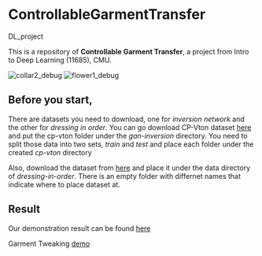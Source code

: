 # ControllableGarmentTransfer
DL_project

This is a repository of **Controllable Garment Transfer**, a project from Intro to Deep Learning (11685), CMU.


![collar2_debug](https://user-images.githubusercontent.com/76904126/167062152-32327fca-ef8d-4f09-9773-c63e6b497540.gif)
![flower1_debug](https://user-images.githubusercontent.com/76904126/167062160-4977f252-0708-4c3e-a231-f1b7cd462390.gif)


## Before you start,

There are datasets you need to download, one for *inversion network* and the other for *dressing in order*.
You can go download CP-Vton dataset [here](https://drive.google.com/drive/folders/1NxESTHGMPpUMCFsvX27N5gDwkYj7ZhoT?usp=sharing) and put the cp-vton folder under the *gan-inversion* directory. You need to split those data into two sets, *train* and *test* and place each folder under the created *cp-vton* directory

Also, download the dataset from [here](http://mmlab.ie.cuhk.edu.hk/projects/DeepFashion/InShopRetrieval.html) and place it under the data directory of *dressing-in-order*. There is an empty folder with differnet names that indicate where to place dataset at.



## Result

Our demonstration result can be found [here](https://drive.google.com/drive/folders/13GPKKRMcBbOfDOaVDrYAs9s2GQIvr71Q?usp=sharing)

Garment Tweaking [demo](https://colab.research.google.com/drive/1-QHc6oF_Xthj1Po558gd7dQLZyD9oDuh?usp=sharing)
